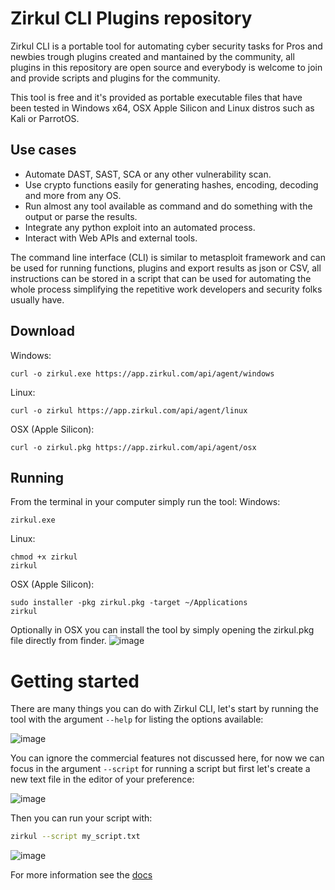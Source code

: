 # Zirkul CLI Plugins repository
Zirkul CLI is a portable tool for automating cyber security tasks for Pros and newbies trough plugins created and mantained by the community, all plugins in this repository are open source and everybody is welcome to join and provide scripts and plugins for the community.

This tool is free and it's provided as portable executable files that have been tested in Windows x64, OSX Apple Silicon and Linux distros such as Kali or ParrotOS.

## Use cases
* Automate DAST, SAST, SCA or any other vulnerability scan.
* Use crypto functions easily for generating hashes, encoding, decoding and more from any OS.
* Run almost any tool available as command and do something with the output or parse the results.
* Integrate any python exploit into an automated process.
* Interact with Web APIs and external tools.

The command line interface (CLI) is similar to metasploit framework and can be used for running functions, plugins and export results as json or CSV, all instructions can be stored in a script that can be used for automating the whole process simplifying the repetitive work developers and security folks usually have.

## Download

Windows:
```
curl -o zirkul.exe https://app.zirkul.com/api/agent/windows

```
Linux:
```
curl -o zirkul https://app.zirkul.com/api/agent/linux
```
OSX (Apple Silicon):
```
curl -o zirkul.pkg https://app.zirkul.com/api/agent/osx
```
## Running
From the terminal in your computer simply run the tool:
Windows:
```
zirkul.exe
```
Linux:
```
chmod +x zirkul
zirkul
```
OSX (Apple Silicon):
```
sudo installer -pkg zirkul.pkg -target ~/Applications
zirkul
```
Optionally in OSX you can install the tool by simply opening the zirkul.pkg file directly from finder.
![image](https://github.com/user-attachments/assets/c393bedf-c269-4367-a566-72f5aa32db1a)

# Getting started
There are many things you can do with Zirkul CLI, let's start by running the tool with the argument `--help` for listing the options available:

![image](https://github.com/user-attachments/assets/7c496acf-cc01-4121-a114-3b1687e32e65)

You can ignore the commercial features not discussed here, for now we can focus in the argument `--script` for running a script but first let's create a new text file in the editor of your preference:

![image](https://github.com/user-attachments/assets/2591d246-dac8-4189-9a94-0a2dd2524dc0)

Then you can run your script with:
``` bash
zirkul --script my_script.txt
```

![image](https://github.com/user-attachments/assets/fe4d7de4-5d56-4000-a0ed-6ee755163b3c)


For more information see the [docs](https://docs.zirkul.com/zirkul-agent/running-the-agent/command-line-interface)
